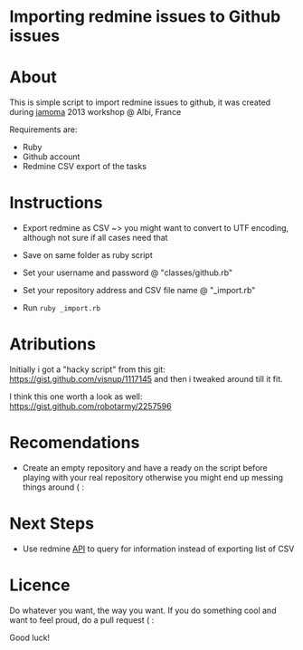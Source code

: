# Importing redmine issues to Github issues


# About

This is simple script to import redmine issues to github, it was created during [jamoma](http://www.jamoma.org) 2013 workshop @ Albi, France

Requirements are:

 - Ruby
 - Github account
 - Redmine CSV export of the tasks

# Instructions

- Export redmine as CSV
	~> you might want to convert to UTF encoding, although not sure if all cases need that

- Save on same folder as ruby script

- Set your username and password @ "classes/github.rb"

- Set your repository address and CSV file name @ "_import.rb"

- Run ```ruby _import.rb```

# Atributions

Initially i got a "hacky script" from this git: https://gist.github.com/visnup/1117145 and then i tweaked around till it fit.

I think this one worth a look as well: https://gist.github.com/robotarmy/2257596

# Recomendations

- Create an empty repository and have a ready on the script before playing with your real repository otherwise you might end up messing things around ( :

# Next Steps

- Use redmine [API](http://www.redmine.org/wiki/1/Rest_api) to query for information instead of exporting list of CSV

# Licence

Do whatever you want, the way you want. If you do something cool and want to feel proud, do a pull request ( :

Good luck!
